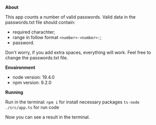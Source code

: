 **About**

This app counts a number of valid passwords. Valid data in the passwords.txt file should contain:

- required charachter;
- range in follow format `<number>-<number>:`;
- password.

Don't worry, if you add extra spaces, everything will work.
Feel free to change the passwords.txt file.

**Envaironment**

- node version: 19.4.0
- npm version: 9.2.0

**Running**

Run in the terminal:
`npm i` for install necessary packages
`ts-node ./src/app.ts` for run code

Now you can see a result in the terminal.
